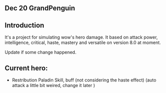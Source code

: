 Dec 20
GrandPenguin
---
## Introduction
It's a project for simulating wow's hero damage.
It based on attack power, intelligence, critical, haste, mastery and versatile on version 8.0 at moment.

Update if some change happened.

## Current hero: 
- Restribution Paladin
Skill, buff
(not considering the haste effect)
(auto attack a little bit weired, change it later )

